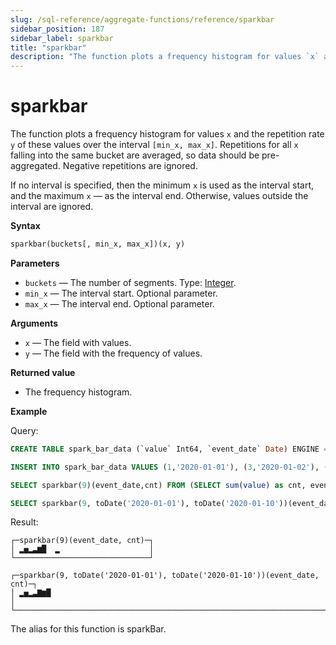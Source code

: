 ```yaml
---
slug: /sql-reference/aggregate-functions/reference/sparkbar
sidebar_position: 187
sidebar_label: sparkbar
title: "sparkbar"
description: "The function plots a frequency histogram for values `x` and the repetition rate `y` of these values over the interval `[min_x, max_x]`."
---
```


# sparkbar

The function plots a frequency histogram for values `x` and the repetition rate `y` of these values over the interval `[min_x, max_x]`.
Repetitions for all `x` falling into the same bucket are averaged, so data should be pre-aggregated.
Negative repetitions are ignored.

If no interval is specified, then the minimum `x` is used as the interval start, and the maximum `x` — as the interval end.
Otherwise, values outside the interval are ignored.

**Syntax**

``` sql
sparkbar(buckets[, min_x, max_x])(x, y)
```

**Parameters**

- `buckets` — The number of segments. Type: [Integer](../../../sql-reference/data-types/int-uint.md).
- `min_x` — The interval start. Optional parameter.
- `max_x` — The interval end. Optional parameter.

**Arguments**

- `x` — The field with values.
- `y` — The field with the frequency of values.

**Returned value**

- The frequency histogram.

**Example**

Query:

``` sql
CREATE TABLE spark_bar_data (`value` Int64, `event_date` Date) ENGINE = MergeTree ORDER BY event_date;

INSERT INTO spark_bar_data VALUES (1,'2020-01-01'), (3,'2020-01-02'), (4,'2020-01-02'), (-3,'2020-01-02'), (5,'2020-01-03'), (2,'2020-01-04'), (3,'2020-01-05'), (7,'2020-01-06'), (6,'2020-01-07'), (8,'2020-01-08'), (2,'2020-01-11');

SELECT sparkbar(9)(event_date,cnt) FROM (SELECT sum(value) as cnt, event_date FROM spark_bar_data GROUP BY event_date);

SELECT sparkbar(9, toDate('2020-01-01'), toDate('2020-01-10'))(event_date,cnt) FROM (SELECT sum(value) as cnt, event_date FROM spark_bar_data GROUP BY event_date);
```

Result:

``` text
┌─sparkbar(9)(event_date, cnt)─┐
│ ▂▅▂▃▆█  ▂                    │
└──────────────────────────────┘

┌─sparkbar(9, toDate('2020-01-01'), toDate('2020-01-10'))(event_date, cnt)─┐
│ ▂▅▂▃▇▆█                                                                  │
└──────────────────────────────────────────────────────────────────────────┘
```

The alias for this function is sparkBar.


